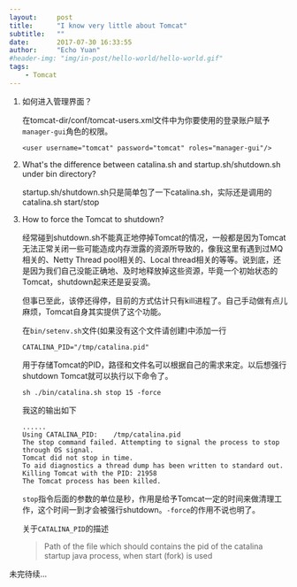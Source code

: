 ```yaml
---
layout:     post
title:      "I know very little about Tomcat"
subtitle:   ""
date:       2017-07-30 16:33:55
author:     "Echo Yuan"
#header-img: "img/in-post/hello-world/hello-world.gif"
tags:
    - Tomcat
---
```

1. 如何进入管理界面？

    在tomcat-dir/conf/tomcat-users.xml文件中为你要使用的登录账户赋予`manager-gui`角色的权限。
    ```
    <user username="tomcat" password="tomcat" roles="manager-gui"/>
    ```
2. What's the difference between catalina.sh and startup.sh/shutdown.sh under bin directory?

    startup.sh/shutdown.sh只是简单包了一下catalina.sh，实际还是调用的catalina.sh start/stop

3. How to force the Tomcat to shutdown?

    经常碰到shutdown.sh不能真正地停掉Tomcat的情况，一般都是因为Tomcat无法正常关闭一些可能造成内存泄露的资源所导致的，像我这里有遇到过MQ相关的、Netty Thread pool相关的、Local thread相关的等等。说到底，还是因为我们自己没能正确地、及时地释放掉这些资源，毕竟一个初始状态的Tomcat，shutdown起来还是妥妥滴。

    但事已至此，该停还得停，目前的方式估计只有kill进程了。自己手动做有点儿麻烦，Tomcat自身其实提供了这个功能。

    在`bin/setenv.sh`文件(如果没有这个文件请创建)中添加一行

    ```
    CATALINA_PID="/tmp/catalina.pid"
    ```
    用于存储Tomcat的PID，路径和文件名可以根据自己的需求来定。以后想强行shutdown Tomcat就可以执行以下命令了。
    ```
    sh ./bin/catalina.sh stop 15 -force
    ```
    我这的输出如下
    ```
    ......
    Using CATALINA_PID:    /tmp/catalina.pid
    The stop command failed. Attempting to signal the process to stop through OS signal.
    Tomcat did not stop in time.
    To aid diagnostics a thread dump has been written to standard out.
    Killing Tomcat with the PID: 21958
    The Tomcat process has been killed.
    ```

    `stop`指令后面的参数的单位是秒，作用是给予Tomcat一定的时间来做清理工作，这个时间一到才会被强行shutdown。`-force`的作用不说也明了。

    关于`CATALINA_PID`的描述
    > Path of the file which should contains the pid of the catalina startup java process, when start (fork) is used



未完待续...



